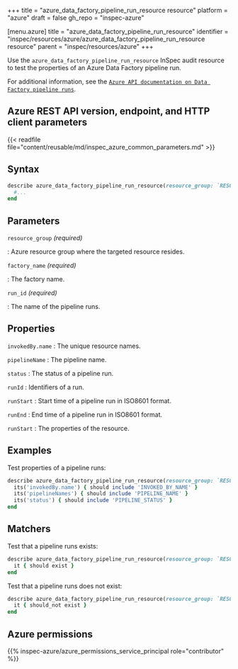 +++
title = "azure_data_factory_pipeline_run_resource resource"
platform = "azure"
draft = false
gh_repo = "inspec-azure"

[menu.azure]
title = "azure_data_factory_pipeline_run_resource"
identifier = "inspec/resources/azure/azure_data_factory_pipeline_run_resource resource"
parent = "inspec/resources/azure"
+++

Use the `azure_data_factory_pipeline_run_resource` InSpec audit resource to test the properties of an Azure Data Factory pipeline run.

For additional information, see the [`Azure API documentation on Data Factory pipeline runs`](https://docs.microsoft.com/en-us/rest/api/datafactory/pipeline-runs/query-by-factory).

## Azure REST API version, endpoint, and HTTP client parameters

{{< readfile file="content/reusable/md/inspec_azure_common_parameters.md" >}}

## Syntax

```ruby
describe azure_data_factory_pipeline_run_resource(resource_group: `RESOURCE_GROUP`, factory_name: `FACTORY_NAME`, run_id: `RUN_ID`) do
  #...
end
```

## Parameters

`resource_group` _(required)_

: Azure resource group where the targeted resource resides.

`factory_name` _(required)_

: The factory name.

`run_id` _(required)_

: The name of the pipeline runs.

## Properties

`invokedBy.name`
: The unique resource names.

`pipelineName`
: The pipeline name.

`status`
: The status of a pipeline run.

`runId`
: Identifiers of a run.

`runStart`
: Start time of a pipeline run in ISO8601 format.

`runEnd`
: End time of a pipeline run in ISO8601 format.

`runStart`
: The properties of the resource.

## Examples

Test properties of a pipeline runs:

```ruby
describe azure_data_factory_pipeline_run_resource(resource_group: `RESOURCE_GROUP`, name: 'FACTORY_NAME', run_id: `RUN_ID`) do
  its('invokedBy.name') { should include 'INVOKED_BY_NAME' }
  its('pipelineNames') { should include 'PIPELINE_NAME' }
  its('status') { should include 'PIPELINE_STATUS' }
end
```

## Matchers

Test that a pipeline runs exists:

```ruby
describe azure_data_factory_pipeline_run_resource(resource_group: `RESOURCE_GROUP`, factory_name: `FACTORY_NAME`, run_id: `RUN_ID`) do
  it { should exist }
end
```

Test that a pipeline runs does not exist:

```ruby
describe azure_data_factory_pipeline_run_resource(resource_group: `RESOURCE_GROUP`, factory_name: `FACTORY_NAME`, run_id: 'RUN_ID') do
  it { should_not exist }
end
```

## Azure permissions

{{% inspec-azure/azure_permissions_service_principal role="contributor" %}}
